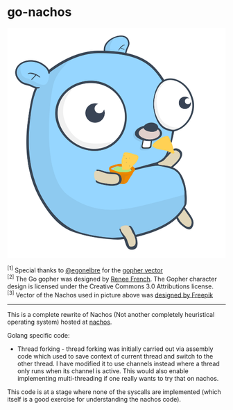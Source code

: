 # go-nachos

![Logo](./gopher.svg)

<sup>[1]</sup> Special thanks to [@egonelbre](https://github.com/egonelbre) for the [gopher vector](https://github.com/egonelbre/gophers)  
<sup>[2]</sup> The Go gopher was designed by [Renee French](http://reneefrench.blogspot.com/).
The Gopher character design is licensed under the Creative Commons 3.0 Attributions license.  
<sup>[3]</sup> Vector of the Nachos used in picture above was <a href="https://www.freepik.com/free-vector/hand-drawn-mexican-food-collection_851169.htm">designed by Freepik</a>


---

This is a complete rewrite of Nachos (Not another completely heuristical operating system) hosted
at [nachos](https://homes.cs.washington.edu/~tom/nachos/).

Golang specific code:
* Thread forking - thread forking was initially carried out via assembly code which used to save
  context of current thread and switch to the other thread. I have modified it to use channels
  instead where a thread only runs when its channel is active. This would also enable implementing
  multi-threading if one really wants to try that on nachos.

This code is at a stage where none of the syscalls are implemented (which itself is a good exercise for
understanding the nachos code).
